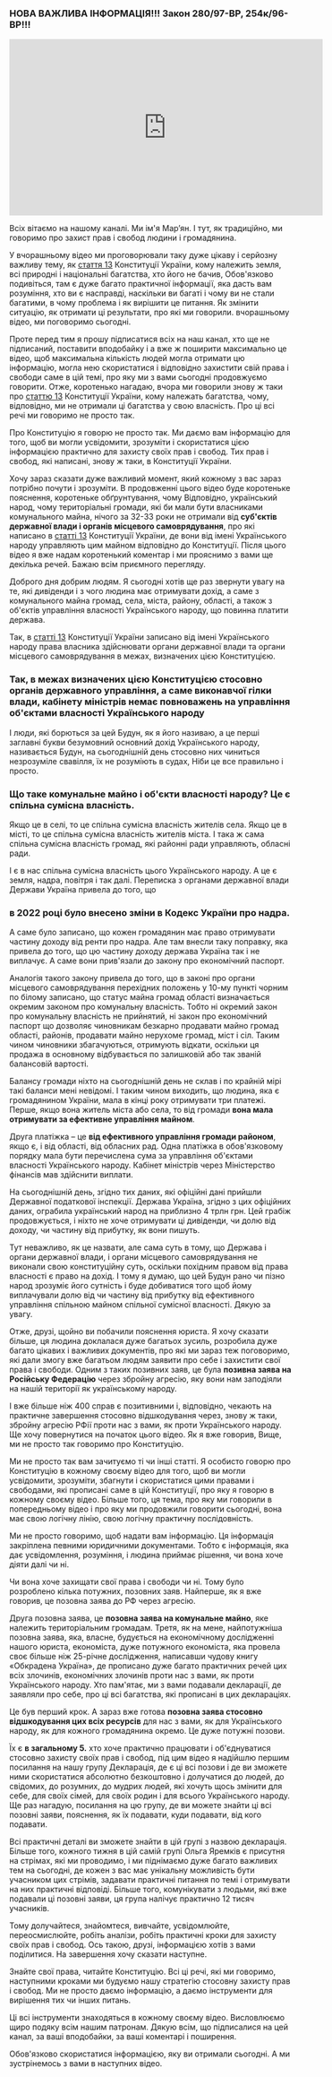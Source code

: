 ### НОВА ВАЖЛИВА ІНФОРМАЦІЯ!!! Закон 280/97-ВР, 254к/96-ВР!!!

<div class="responsive-video"><iframe width="560" height="315" src="https://www.youtube.com/embed/j9HojA4U4TQ" frameborder="0" allow="accelerometer; autoplay; encrypted-media; gyroscope; picture-in-picture" allowfullscreen></iframe></div>

Всіх вітаємо на нашому каналі. Ми ім'я Мар’ян. І тут, як традиційно, ми говоримо про захист прав і свобод людини і громадянина.

У вчорашньому відео ми проговорювали таку дуже цікаву і серйозну важливу тему, як [стаття 13](https://zakon.rada.gov.ua/laws/show/254%D0%BA/96-%D0%B2%D1%80#n4204) Конституції України, кому належить земля, всі природні і національні багатства, хто його не бачив, Обов'язково подивіться, там є дуже багато практичної інформації, яка дасть вам розуміння, хто ви є насправді, наскільки ви багаті і чому ви не стали багатими, в чому проблема і як вирішити це питання. Як змінити ситуацію, як отримати ці результати, про які ми говорили. вчорашньому відео, ми поговоримо сьогодні.

Проте перед тим я прошу підписатися всіх на наш канал, хто ще не підписаний, поставити вподобайку і а вже ж поширити максимально це відео, щоб максимальна кількість людей могла отримати цю інформацію, могла нею скористатися і відповідно захистити свій права і свободи саме в цій темі, про яку ми з вами сьогодні продовжуємо говорити. Отже, коротенько нагадаю, вчора ми говорили знову ж таки про [статтю 13](https://zakon.rada.gov.ua/laws/show/254%D0%BA/96-%D0%B2%D1%80#n4204) Конституції України, кому належать багатства, чому, відповідно, ми не отримали ці багатства у свою власність. Про ці всі речі ми говоримо не просто так.

Про Конституцію я говорю не просто так. Ми даємо вам інформацію для того, щоб ви могли усвідомити, зрозуміти і скористатися цією інформацією практично для захисту своїх прав і свобод. Тих прав і свобод, які написані, знову ж таки, в Конституції України.

Хочу зараз сказати дуже важливий момент, який кожному з вас зараз потрібно почути і зрозуміти. В продовженні цього відео буде коротеньке пояснення, коротеньке обґрунтування, чому Відповідно, український народ, чому територіальні громади, які би мали бути власниками комунального майна, нічого за 32-33 роки не отримали від **суб'єктів державної влади і органів місцевого самоврядування**, про які написано в [статті 13](https://zakon.rada.gov.ua/laws/show/254%D0%BA/96-%D0%B2%D1%80#n4204) Конституції України, де вони від імені Українського народу управляють цим майном відповідно до Конституції. Після цього відео я вже надам коротенький коментар і ми прояснимо з вами ще декілька речей. Бажаю всім приємного перегляду.

Доброго дня добрим людям. Я сьогодні хотів ще раз звернути увагу на те, які дивіденди і з чого людина має отримувати дохід, а саме з комунального майна громад, села, міста, району, області, а також з об'єктів управління власності Українського народу, що повинна платити держава.

Так, в [статті 13](https://zakon.rada.gov.ua/laws/show/254%D0%BA/96-%D0%B2%D1%80#n4204) Конституції України записано від імені Українського народу права власника здійснювати органи державної влади та органи місцевого самоврядування в межах, визначених цією Конституцією.

### Так, в межах визначених цією Конституцією стосовно органів державного управління, а саме виконавчої гілки влади, кабінету міністрів немає повноважень на управління об'єктами власності Українського народу

І люди, які борються за цей Будун, як я його називаю, а це перші заглавні букви безумовний основний дохід Українського народу, називається Будун, на сьогоднішній день стосовно них чиниться незрозуміле свавілля, їх не розуміють в судах, Ніби це все правильно і просто.

### Що таке комунальне майно і об'єкти власності народу? Це є спільна сумісна власність.

Якщо це в селі, то це спільна сумісна власність жителів села. Якщо це в місті, то це спільна сумісна власність жителів міста. І така ж сама спільна сумісна власність громад, які районні ради управляють, обласні ради.

І є в нас спільна сумісна власність цього Українського народу. А це є земля, надра, повітря і так далі. Переписка з органами державної влади Держави Україна привела до того, що

### в 2022 році було внесено зміни в Кодекс України про надра.

А саме було записано, що кожен громадянин має право отримувати частину доходу від ренти про надра. Але там внесли таку поправку, яка привела до того, що цю частину доходу держава Україна так і не виплачує. А саме вони прив'язали до закону про економічний паспорт.

Аналогія такого закону привела до того, що в законі про органи місцевого самоврядування перехідних положень у 10-му пункті чорним по білому записано, що статус майна громад області визначається окремим законом про комунальну власність. Тобто ні окремий закон про комунальну власність не прийнятий, ні закон про економічний паспорт що дозволяє чиновникам безкарно продавати майно громад області, районів, продавати майно нерухоме громад, міст і сіл. Таким чином чиновники збагачуються, отримують відкати, оскільки ця продажа в основному відбувається по залишковій або так званій балансовій вартості.

Балансу громади ніхто на сьогоднішній день не склав і по крайній мірі такі баланси мені невідомі. І таким чином виходить, що людина, яка є громадянином України, мала в кінці року отримувати три платежі. Перше, якщо вона житель міста або села, то від громади **вона мала отримувати за ефективне управління майном**.

Друга платіжка – це **від ефективного управління громади районом**, якщо є, і від області, від обласних рад. Одна платіжка в обов'язковому порядку мала бути перечислена сума за управління об'єктами власності Українського народу. Кабінет міністрів через Міністерство фінансів мав здійснити виплати.

На сьогоднішній день, згідно тих даних, які офіційні дані прийшли Державної податкової інспекції. Держава Україна, згідно з цих офіційних даних, ограбила український народ на приблизно 4 трлн грн. Цей грабіж продовжується, і ніхто не хоче отримувати ці дивіденди, чи долю від доходу, чи частину від прибутку, як вони пишуть.

Тут неважливо, як це назвати, але сама суть в тому, що Держава і органи державної влади, і органи місцевого самоврядування не виконали свою конституційну суть, оскільки похідним правом від права власності є право на дохід. І тому я думаю, що цей Будун рано чи пізно народ зрозуміє його сутність і буде добиватися того щоб йому виплачували долю від чи частину від прибутку від ефективного управління спільною майном спільної сумісної власності. Дякую за увагу.

Отже, друзі, щойно ви побачили пояснення юриста. Я хочу сказати більше, ця людина доклалася дуже багатьох зусиль, розробила дуже багато цікавих і важливих документів, про які ми зараз теж поговоримо, які дали змогу вже багатьом людям заявити про себе і захистити свої права і свободи. Одним з таких позивних заяв, це була **позивна заява на Російську Федерацію** через збройну агресію, яку вони нам заподіяли на нашій території як українському народу.

І вже більше ніж 400 справ є позитивними і, відповідно, чекають на практичне завершення стосовно відшкодування через, знову ж таки, збройну агресію РФії проти нас з вами, як проти Українського народу. Ще хочу повернутися на початок цього відео. Як я вже говорив, Вище, ми не просто так говоримо про Конституцію.

Ми не просто так вам зачитуємо ті чи інші статті. Я особисто говорю про Конституцію в кожному своєму відео для того, щоб ви могли усвідомити, зрозуміти, збагнути і скористатися цими правами і свободами, які прописані саме в цій Конституції, про яку я говорю в кожному своєму відео. Більше того, ця тема, про яку ми говорили в попередньому відео і про яку ми продовжили говорити сьогодні, вона має свою логічну лінію, свою логічну практичну послідовність.

Ми не просто говоримо, щоб надати вам інформацію. Ця інформація закріплена певними юридичними документами. Тобто є інформація, яка дає усвідомлення, розуміння, і людина приймає рішення, чи вона хоче діяти далі чи ні.

Чи вона хоче захищати свої права і свободи чи ні. Тому було розроблено кілька потужних, позовних заяв. Найперше, як я вже говорив, це позовна заява до РФ через агресію.

Друга позовна заява, це **позовна заява на комунальне майно**, яке належить територіальним громадам. Третя, як на мене, найпотужніша позовна заява, яка, власне, будується на економічному дослідженні нашого юриста, економіста, дуже потужного економіста, яка провела своє більше ніж 25-річне дослідження, написавши чудову книгу «Обкрадена Україна», де прописано дуже багато практичних речей цих всіх злочинів, економічних злочинів проти нас з вами, як проти Українського народу. Хто пам'ятає, ми з вами подавали декларації, де заявляли про себе, про ці всі багатства, які прописані в цих деклараціях.

Це був перший крок. А зараз вже готова **позовна заява стосовно відшкодування цих всіх ресурсів** для нас з вами, як для Українського народу, як для кожного громадянина окремо. Це дуже потужні позови.

Їх є **в загальному 5.** хто хоче практично працювати і об'єднуватися стосовно захисту своїх прав і свобод, під цим відео я надійшлю першим посилання на нашу групу Декларація, де є ці всі позови і де ви зможете ними скористатися абсолютно безкоштовно і долучатися до людей, до свідомих, до розумних, до мудрих людей, які хочуть щось змінити для себе, для своїх сімей, для своїх родин і для всього Українського народу. Ще раз нагадую, посилання на цю групу, де ви можете знайти ці всі позовні заяви, пояснення, як їх подавати, куди подавати, від кого подавати.

Всі практичні деталі ви зможете знайти в цій групі з назвою декларація. Більше того, кожного тижня в цій самій групі Ольга Яремків є присутня на стрімах, які ми проводимо, і ми піднімаємо дуже багато важливих тем на сьогодні, де кожен з вас має унікальну можливість бути учасником цих стрімів, задавати практичні питання по темі і отримувати на них практичні відповіді. Більше того, комунікувати з людьми, які вже подавали ці позовні заяви, ця група налічує практично 12 тисяч учасників.

Тому долучайтеся, знайомтеся, вивчайте, усвідомлюйте, переосмислюйте, робіть аналізи, робіть практичні кроки для захисту своїх прав і свобод. Ось такою, друзі, інформацією хотів з вами поділитися. На завершення хочу сказати наступне.

Знайте свої права, читайте Конституцію. Всі ці речі, які ми говоримо, наступними кроками ми будуємо нашу стратегію стосовну захисту прав і свобод. Ми не просто даємо інформацію, а даємо інструменти для вирішення тих чи інших питань.

Ці всі інструменти знаходяться в кожному своєму відео. Висловлюємо щиро подяку всім нашим патронам. Дякую всім, що підписалися на цей канал, за ваші вподобайки, за ваші коментарі і поширення.

Обов'язково скористатися інформацією, яку ви отримали сьогодні. А ми зустрінемось з вами в наступних відео.
